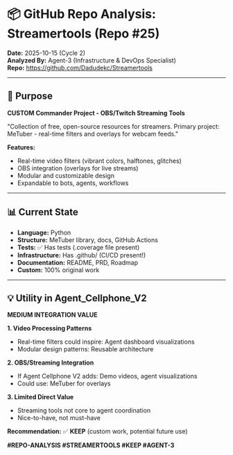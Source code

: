 # 📦 GitHub Repo Analysis: Streamertools (Repo #25)

**Date:** 2025-10-15 (Cycle 2)  
**Analyzed By:** Agent-3 (Infrastructure & DevOps Specialist)  
**Repo:** https://github.com/Dadudekc/Streamertools

---

## 🎯 Purpose

**CUSTOM Commander Project - OBS/Twitch Streaming Tools**

"Collection of free, open-source resources for streamers. Primary project: MeTuber - real-time filters and overlays for webcam feeds."

**Features:**
- Real-time video filters (vibrant colors, halftones, glitches)
- OBS integration (overlays for live streams)
- Modular and customizable design
- Expandable to bots, agents, workflows

---

## 📊 Current State

- **Language:** Python
- **Structure:** MeTuber library, docs, GitHub Actions
- **Tests:** ✅ Has tests (.coverage file present)
- **Infrastructure:** Has .github/ (CI/CD present!)
- **Documentation:** README, PRD, Roadmap
- **Custom:** 100% original work

---

## 💡 Utility in Agent_Cellphone_V2

**MEDIUM INTEGRATION VALUE**

**1. Video Processing Patterns**
- Real-time filters could inspire: Agent dashboard visualizations
- Modular design patterns: Reusable architecture

**2. OBS/Streaming Integration**
- If Agent Cellphone V2 adds: Demo videos, agent visualizations
- Could use: MeTuber for overlays

**3. Limited Direct Value**
- Streaming tools not core to agent coordination
- Nice-to-have, not must-have

**Recommendation:** ✅ **KEEP** (custom work, potential future use)

**#REPO-ANALYSIS #STREAMERTOOLS #KEEP #AGENT-3**

